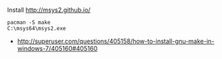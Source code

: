 Install http://msys2.github.io/

```
pacman -S make
C:\msys64\msys2.exe
```

- http://superuser.com/questions/405158/how-to-install-gnu-make-in-windows-7/405160#405160
